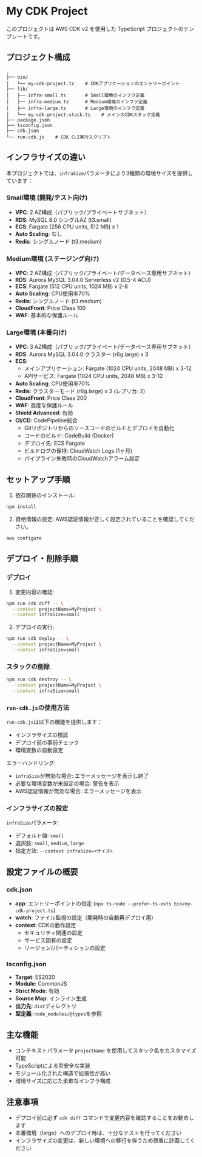 # My CDK Project

このプロジェクトは AWS CDK v2 を使用した TypeScript プロジェクトのテンプレートです。

## プロジェクト構成

```
.
├── bin/
│   └── my-cdk-project.ts    # CDKアプリケーションのエントリーポイント
├── lib/
│   ├── infra-small.ts       # Small環境のインフラ定義
│   ├── infra-medium.ts      # Medium環境のインフラ定義
│   ├── infra-large.ts       # Large環境のインフラ定義
│   └── my-cdk-project-stack.ts    # メインのCDKスタック定義
├── package.json
├── tsconfig.json
├── cdk.json
└── run-cdk.js    # CDK CLI実行スクリプト
```

## インフラサイズの違い

本プロジェクトでは、`infraSize`パラメータにより3種類の環境サイズを提供しています：

### Small環境 (開発/テスト向け)
- **VPC**: 2 AZ構成（パブリック/プライベートサブネット）
- **RDS**: MySQL 8.0 シングルAZ (t3.small)
- **ECS**: Fargate (256 CPU units, 512 MB) x 1
- **Auto Scaling**: なし
- **Redis**: シングルノード (t3.medium)

### Medium環境 (ステージング向け)
- **VPC**: 2 AZ構成（パブリック/プライベート/データベース専用サブネット）
- **RDS**: Aurora MySQL 3.04.0 Serverless v2 (0.5-4 ACU)
- **ECS**: Fargate (512 CPU units, 1024 MB) x 2-8
- **Auto Scaling**: CPU使用率70%
- **Redis**: シングルノード (t3.medium)
- **CloudFront**: Price Class 100
- **WAF**: 基本的な保護ルール

### Large環境 (本番向け)
- **VPC**: 3 AZ構成（パブリック/プライベート/データベース専用サブネット）
- **RDS**: Aurora MySQL 3.04.0 クラスター (r6g.large) x 3
- **ECS**:
  - メインアプリケーション: Fargate (1024 CPU units, 2048 MB) x 3-12
  - APIサービス: Fargate (1024 CPU units, 2048 MB) x 3-12
- **Auto Scaling**: CPU使用率70%
- **Redis**: クラスターモード (r6g.large) x 3 (レプリカ: 2)
- **CloudFront**: Price Class 200
- **WAF**: 高度な保護ルール
- **Shield Advanced**: 有効
- **CI/CD**: CodePipeline統合
  - Gitリポジトリからのソースコードのビルドとデプロイを自動化
  - コードのビルド: CodeBuild (Docker)
  - デプロイ先: ECS Fargate
  - ビルドログの保持: CloudWatch Logs (1ヶ月)
  - パイプライン失敗時のCloudWatchアラーム設定

## セットアップ手順

1. 依存関係のインストール:
```bash
npm install
```

2. 資格情報の設定:
AWS認証情報が正しく設定されていることを確認してください。
```bash
aws configure
```

## デプロイ・削除手順

### デプロイ

1. 変更内容の確認:
```bash
npm run cdk diff -- \
  --context projectName=MyProject \
  --context infraSize=small
```

2. デプロイの実行:
```bash
npm run cdk deploy -- \
  --context projectName=MyProject \
  --context infraSize=small
```

### スタックの削除

```bash
npm run cdk destroy -- \
  --context projectName=MyProject \
  --context infraSize=small
```

### `run-cdk.js`の使用方法

`run-cdk.js`は以下の機能を提供します：

- インフラサイズの検証
- デプロイ前の事前チェック
- 環境変数の自動設定

エラーハンドリング:
- `infraSize`が無効な場合: エラーメッセージを表示し終了
- 必要な環境変数が未設定の場合: 警告を表示
- AWS認証情報が無効な場合: エラーメッセージを表示

### インフラサイズの設定

`infraSize`パラメータ:
- デフォルト値: `small`
- 選択肢: `small`, `medium`, `large`
- 指定方法: `--context infraSize=<サイズ>`

## 設定ファイルの概要

### cdk.json

- **app**: エントリーポイントの指定 (`npx ts-node --prefer-ts-exts bin/my-cdk-project.ts`)
- **watch**: ファイル監視の設定（開発時の自動再デプロイ用）
- **context**: CDKの動作設定
  - セキュリティ関連の設定
  - サービス固有の設定
  - リージョン/パーティションの設定

### tsconfig.json

- **Target**: ES2020
- **Module**: CommonJS
- **Strict Mode**: 有効
- **Source Map**: インライン生成
- **出力先**: `dist`ディレクトリ
- **型定義**: `node_modules/@types`を参照

## 主な機能

- コンテキストパラメータ `projectName` を使用してスタック名をカスタマイズ可能
- TypeScriptによる型安全な実装
- モジュール化された構造で拡張性が高い
- 環境サイズに応じた柔軟なインフラ構成

## 注意事項

- デプロイ前に必ず `cdk diff` コマンドで変更内容を確認することをお勧めします
- 本番環境（large）へのデプロイ時は、十分なテストを行ってください
- インフラサイズの変更は、新しい環境への移行を伴うため慎重に計画してください